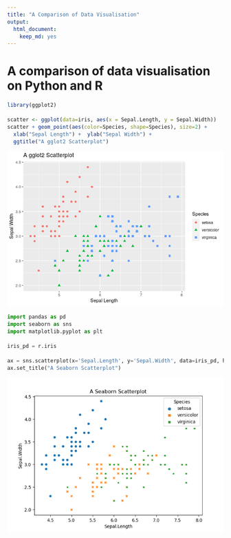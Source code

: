 ```yaml
---
title: "A Comparison of Data Visualisation"
output: 
  html_document: 
    keep_md: yes
---
```


# A comparison of data visualisation on Python and R




```r
library(ggplot2)

scatter <- ggplot(data=iris, aes(x = Sepal.Length, y = Sepal.Width)) 
scatter + geom_point(aes(color=Species, shape=Species), size=2) +
  xlab("Sepal Length") +  ylab("Sepal Width") +
  ggtitle("A gglot2 Scatterplot")
```

![](visualisation_comparison_files/figure-html/unnamed-chunk-2-1.png)<!-- -->




```python
import pandas as pd
import seaborn as sns
import matplotlib.pyplot as plt

iris_pd = r.iris

ax = sns.scatterplot(x='Sepal.Length', y='Sepal.Width', data=iris_pd, hue="Species", style="Species")
ax.set_title("A Seaborn Scatterplot")
```

<img src="visualisation_comparison_files/figure-html/unnamed-chunk-3-1.png" width="672" />



